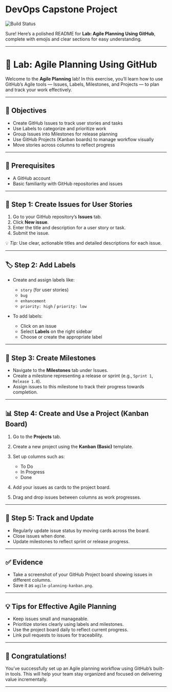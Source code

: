 # DevOps Capstone Project

![Build Status](https://github.com/Willie-Conway/devops-capstone-project/actions/workflows/ci-build.yaml/badge.svg)


Sure! Here’s a polished README for **Lab: Agile Planning Using GitHub**, complete with emojis and clear sections for easy understanding.

---

# 📅 Lab: Agile Planning Using GitHub

Welcome to the **Agile Planning** lab! In this exercise, you’ll learn how to use GitHub’s Agile tools — Issues, Labels, Milestones, and Projects — to plan and track your work effectively.

---

## 🎯 Objectives

* Create GitHub Issues to track user stories and tasks
* Use Labels to categorize and prioritize work
* Group Issues into Milestones for release planning
* Use GitHub Projects (Kanban boards) to manage workflow visually
* Move stories across columns to reflect progress

---

## 🔧 Prerequisites

* A GitHub account
* Basic familiarity with GitHub repositories and issues

---

## 📝 Step 1: Create Issues for User Stories

1. Go to your GitHub repository’s **Issues** tab.
2. Click **New issue**.
3. Enter the title and description for a user story or task.
4. Submit the issue.

💡 *Tip:* Use clear, actionable titles and detailed descriptions for each issue.

---

## 🏷️ Step 2: Add Labels

* Create and assign labels like:

  * `story` (for user stories)
  * `bug`
  * `enhancement`
  * `priority: high` / `priority: low`

* To add labels:

  * Click on an issue
  * Select **Labels** on the right sidebar
  * Choose or create the appropriate label

---

## 🎯 Step 3: Create Milestones

* Navigate to the **Milestones** tab under Issues.
* Create a milestone representing a release or sprint (e.g., `Sprint 1`, `Release 1.0`).
* Assign issues to this milestone to track their progress towards completion.

---

## 📊 Step 4: Create and Use a Project (Kanban Board)

1. Go to the **Projects** tab.
2. Create a new project using the **Kanban (Basic)** template.
3. Set up columns such as:

   * To Do
   * In Progress
   * Done
4. Add your issues as cards to the project board.
5. Drag and drop issues between columns as work progresses.

---

## 🔄 Step 5: Track and Update

* Regularly update issue status by moving cards across the board.
* Close issues when done.
* Update milestones to reflect sprint or release progress.

---

## ✅ Evidence

* Take a screenshot of your GitHub Project board showing issues in different columns.
* Save it as `agile-planning-kanban.png`.

---

## 💡 Tips for Effective Agile Planning

* Keep issues small and manageable.
* Prioritize stories clearly using labels and milestones.
* Use the project board daily to reflect current progress.
* Link pull requests to issues for traceability.

---

## 🎉 Congratulations!

You’ve successfully set up an Agile planning workflow using GitHub’s built-in tools. This will help your team stay organized and focused on delivering value incrementally.

---



